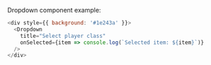 Dropdown component example:

```js
<div style={{ background: '#1e243a' }}>
  <Dropdown
    title="Select player class"
    onSelected={item => console.log(`Selected item: ${item}`)}
  />
</div>
```

